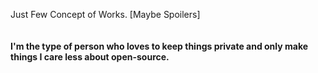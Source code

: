 Just Few Concept of Works. [Maybe Spoilers]
</br>
</br>
</br>
**I'm the type of person who loves to keep things private and only make things I care less about open-source.**
